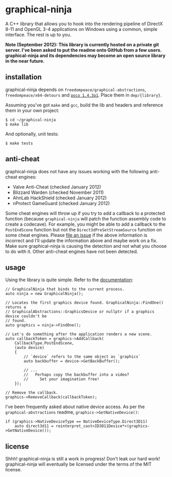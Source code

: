 graphical-ninja
===============

A C++ library that allows you to hook into the rendering pipeline of DirectX 8-11 and OpenGL 3-4 applications on Windows using a common, simple interface. The rest is up to you. 

**Note (September 2012): This library is currently hosted on a private git server. I've been asked to put the readme onto GitHub from a few users. graphical-ninja and its dependencies may become an open source library in the near future.**

## installation
graphical-ninja depends on `freedompeace/graphical-abstractions`, `freedompeace/x64-detours` and [`poco 1.4.3p1`](https://sourceforge.net/projects/poco/files/sources/poco-1.4.3/poco-1.4.3p1-all.tar.gz/download). Place them in `dep/{library}`.

Assuming you've got `make` and `gcc`, build the lib and headers and reference them in your own project:

	$ cd ~/graphical-ninja
	$ make lib

And optionally, unit tests:

	$ make tests 

## anti-cheat
graphical-ninja does not have any issues working with the following anti-cheat engines:

- Valve Anti-Cheat (checked January 2012)
- Blizzard Warden (checked November 2011)
- AhnLab HackShield (checked January 2012)
- nProtect GameGuard (checked January 2012)

Some cheat engines will throw up if you try to add a callback to a protected function (because
`graphical-ninja` will patch the function assembly code to create a codecave). For example, you
might be able to add a callback to the `PostEndScene` function but not the
`Direct3dPreSetStreamSource` function on some cheat engines. Please
[file an issue](http://internal.freedompeace.net/projects/graphical-ninja/issues) if the above
information is incorrect and I'll update the information above and maybe work on a fix. Make sure
graphical-ninja is causing the detection and not what you choose to do with it. Other anti-cheat
engines have not been detected.

## usage
Using the library is quite simple. Refer to the [documentation](http://internal.freedompeace.net/projects/graphical-ninja/docs):

	// GraphicalNinja that binds to the current process.
	auto ninja = new GraphicalNinja();
	
	// Locates the first graphics device found. GraphicalNinja::FindOne() returns a 
	// GraphicalAbstractions::GraphicsDevice or nullptr if a graphics device couldn't be
	// found.
	auto graphics = ninja->FindOne();

	// Let's do something after the application renders a new scene.
	auto callbackToken = graphics->AddCallback(
		CallbackType.PostEndScene,
		(auto device)
		{
			// `device` refers to the same object as `graphics`
			auto backbuffer = device->GetBackBuffer();
	
			// ...
			//   Perhaps copy the backbuffer into a video?
			//     Set your imagination free!
		});
	
	// Remove the callback.
	graphics->RemoveCallback(callbackToken);

I've been frequently asked about native device access. As per the `graphical-abstractions` readme, `graphics->GetNativeDevice()`:

	if (graphics->NativeDeviceType == NativeDeviceType.Direct3D11)
		auto direct3d11 = reinterpret_cast<ID3D11Device*>(graphics->GetNativeDevice());


## license
Shhh! graphical-ninja is still a work in progress! Don't leak our hard work! graphical-ninja will eventually be licensed under the terms of the MIT license.